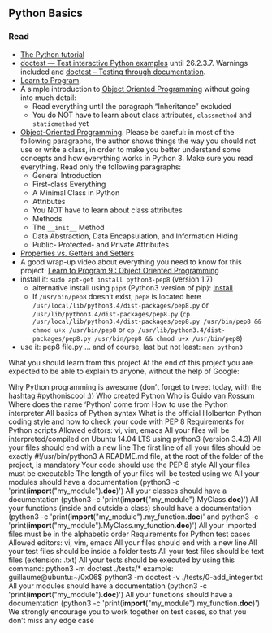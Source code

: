 ## Python Basics

### Read
- [The Python tutorial](https://intranet.hbtn.io/rltoken/418zQF8ewKO_tymo-_PBPQ)
- [doctest — Test interactive Python examples](https://intranet.hbtn.io/rltoken/zfmL68EURAWk8VMMbypxwQ) until 26.2.3.7. Warnings included and [doctest – Testing through documentation](https://intranet.hbtn.io/rltoken/OBO6CzGpSXQacPhWOIK02w).
- [Learn to Program](https://intranet.hbtn.io/rltoken/S3zxPMaP9n6PjvGvnaux3g).
- A simple introduction to [Object Oriented Programming](https://intranet.hbtn.io/rltoken/vveuSPwzVgp5yehnuqWFTA) without going into much detail:
   * Read everything until the paragraph “Inheritance” excluded
   * You do NOT have to learn about class attributes, ```classmethod``` and ```staticmethod``` yet
- [Object-Oriented Programming](https://intranet.hbtn.io/rltoken/a4JCHtpcI1SbRbeMDVCXXg). Please be careful: in most of the following paragraphs, the author shows things the way you should not use or write a class, in order to make you better understand some concepts and how everything works in Python 3. Make sure you read everything. Read only the following paragraphs:
   * General Introduction
   * First-class Everything
   * A Minimal Class in Python
   * Attributes
   * You NOT have to learn about class attributes
   * Methods
   * The ```__init__``` Method
   * Data Abstraction, Data Encapsulation, and Information Hiding
   * Public- Protected- and Private Attributes
- [Properties vs. Getters and Setters](https://intranet.hbtn.io/rltoken/O1RCsEihDn3XJdyh8b3_mQ)
- A good wrap-up video about everything you need to know for this project: [Learn to Program 9 : Object Oriented Programming](https://intranet.hbtn.io/rltoken/lZjJYTrYMStEodEuMweWpA)
- install it: ```sudo apt-get install python3-pep8``` (version 1.7)
   * alternative install using ```pip3``` (Python3 version of pip): [Install](https://intranet.hbtn.io/rltoken/YuuQ7vcALiDX9RLouA9nrQ)
   * If ```/usr/bin/pep8``` doesn’t exist, ```pep8``` is located here ```/usr/local/lib/python3.4/dist-packages/pep8.py``` or ```/usr/lib/python3.4/dist-packages/pep8.py``` (```cp /usr/local/lib/python3.4/dist-packages/pep8.py /usr/bin/pep8 && chmod u+x /usr/bin/pep8``` or ```cp /usr/lib/python3.4/dist-packages/pep8.py /usr/bin/pep8 && chmod u+x /usr/bin/pep8```)
- use it: pep8 file.py
… and of course, last but not least: ```man python3```

What you should learn from this project
At the end of this project you are expected to be able to explain to anyone, without the help of Google:

Why Python programming is awesome (don’t forget to tweet today, with the hashtag #pythoniscool :))
Who created Python
Who is Guido van Rossum
Where does the name ‘Python’ come from
How to use the Python interpreter
All basics of Python syntax
What is the official Holberton Python coding style and how to check your code with PEP 8
Requirements for Python scripts
Allowed editors: vi, vim, emacs
All your files will be interpreted/compiled on Ubuntu 14.04 LTS using python3 (version 3.4.3)
All your files should end with a new line
The first line of all your files should be exactly #!/usr/bin/python3
A README.md file, at the root of the folder of the project, is mandatory
Your code should use the PEP 8 style
All your files must be executable
The length of your files will be tested using wc
All your modules should have a documentation (python3 -c 'print(__import__("my_module").__doc__)')
All your classes should have a documentation (python3 -c 'print(__import__("my_module").MyClass.__doc__)')
All your functions (inside and outside a class) should have a documentation (python3 -c 'print(__import__("my_module").my_function.__doc__)' and python3 -c 'print(__import__("my_module").MyClass.my_function.__doc__)')
All your imported files must be in the alphabetic order
Requirements for Python test cases
Allowed editors: vi, vim, emacs
All your files should end with a new line
All your test files should be inside a folder tests
All your test files should be text files (extension: .txt)
All your tests should be executed by using this command: python3 -m doctest ./tests/*
example: guillaume@ubuntu:~/0x06$ python3 -m doctest -v ./tests/0-add_integer.txt
All your modules should have a documentation (python3 -c 'print(__import__("my_module").__doc__)')
All your functions should have a documentation (python3 -c 'print(__import__("my_module").my_function.__doc__)')
We strongly encourage you to work together on test cases, so that you don’t miss any edge case
